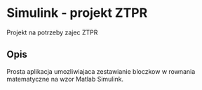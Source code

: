 # Simulink - projekt ZTPR

Projekt na potrzeby zajec ZTPR


## Opis
Prosta aplikacja umozliwiajaca zestawianie bloczkow w rownania matematyczne na wzor Matlab Simulink.
